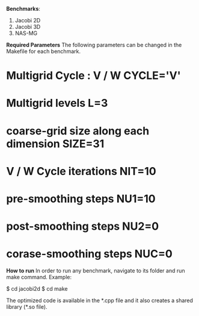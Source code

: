 **Benchmarks**: 
 1. Jacobi 2D
 2. Jacobi 3D
 3. NAS-MG

**Required Parameters**
The following parameters can be changed in the Makefile for each benchmark. 
 # Multigrid Cycle : V / W                 CYCLE='V'
 # Multigrid levels                        L=3      
 # coarse-grid size along each dimension   SIZE=31  
 # V / W Cycle iterations                  NIT=10   
 # pre-smoothing steps                     NU1=10   
 # post-smoothing steps                    NU2=0    
 # corase-smoothing steps                  NUC=0    

**How to run**
In order to run any benchmark, navigate to its folder and run make command.
Example:

$ cd jacobi2d
$ cd make

The optimized code is available in the \*.cpp file and it also creates a shared library (\*.so file).


